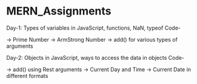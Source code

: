 # MERN_Assignments

Day-1: Types of variables in JavaScript, functions, NaN, typeof Code-


-> Prime Number
-> ArmStrong Number 
-> add() for various types of arguments


Day-2: Objects in JavaScript, ways to access the data in objects Code-

-> add() using Rest arguments 
-> Current Day and Time 
-> Current Date in different formats

